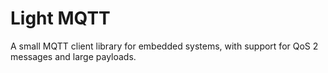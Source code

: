 # Light MQTT

A small MQTT client library for embedded systems, with support for QoS 2
messages and large payloads.
